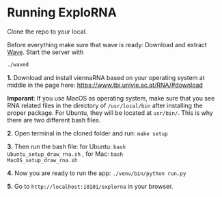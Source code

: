 # Running ExploRNA

Clone the repo to your local.

Before everything make sure that wave is ready:
Download and extract [Wave](https://github.com/h2oai/wave/releases/tag/v0.10.0). Start the server with

```bash
./waved
```

**1.** Download and install viennaRNA based on your operating system at middle in the page here: https://www.tbi.univie.ac.at/RNA/#download

**Imporant**: If you use MacOS as operating system, make sure that you see RNA related files in the directory of <code>/usr/local/bin</code> after installing the proper package. For Ubuntu, they will be located at <code>usr/bin/</code>. This is why there are two different bash files.

**2.** Open terminal in the cloned folder and run: <code>make setup</code>

**3.** Then run the bash file: for Ubuntu: <code>bash Ubuntu_setup_draw_rna.sh</code> , for Mac: <code>bash MacOS_setup_draw_rna.sh</code>

**4.** Now you are ready to run the app: <code>./venv/bin/python run.py</code>   

**5.** Go to <code>http://localhost:10101/explorna</code> in your browser.
